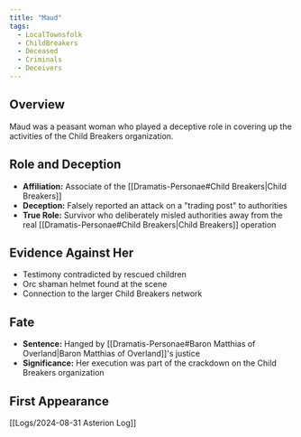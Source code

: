 ```yaml
---
title: "Maud"
tags:
  - LocalTownsfolk
  - ChildBreakers
  - Deceased
  - Criminals
  - Deceivers
---
```


## Overview
Maud was a peasant woman who played a deceptive role in covering up the activities of the Child Breakers organization.

## Role and Deception
- **Affiliation:** Associate of the [[Dramatis-Personae#Child Breakers|Child Breakers]]
- **Deception:** Falsely reported an attack on a "trading post" to authorities
- **True Role:** Survivor who deliberately misled authorities away from the real [[Dramatis-Personae#Child Breakers|Child Breakers]] operation

## Evidence Against Her
- Testimony contradicted by rescued children
- Orc shaman helmet found at the scene
- Connection to the larger Child Breakers network

## Fate
- **Sentence:** Hanged by [[Dramatis-Personae#Baron Matthias of Overland|Baron Matthias of Overland]]'s justice
- **Significance:** Her execution was part of the crackdown on the Child Breakers organization

## First Appearance
[[Logs/2024-08-31 Asterion Log]]
